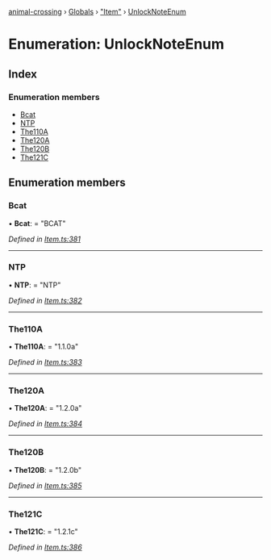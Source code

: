 [animal-crossing](../README.md) › [Globals](../globals.md) › ["Item"](../modules/_item_.md) › [UnlockNoteEnum](_item_.unlocknoteenum.md)

# Enumeration: UnlockNoteEnum

## Index

### Enumeration members

* [Bcat](_item_.unlocknoteenum.md#bcat)
* [NTP](_item_.unlocknoteenum.md#ntp)
* [The110A](_item_.unlocknoteenum.md#the110a)
* [The120A](_item_.unlocknoteenum.md#the120a)
* [The120B](_item_.unlocknoteenum.md#the120b)
* [The121C](_item_.unlocknoteenum.md#the121c)

## Enumeration members

###  Bcat

• **Bcat**: = "BCAT"

*Defined in [Item.ts:381](https://github.com/Norviah/animal-crossing/blob/7daadc1/module/types/Item.ts#L381)*

___

###  NTP

• **NTP**: = "NTP"

*Defined in [Item.ts:382](https://github.com/Norviah/animal-crossing/blob/7daadc1/module/types/Item.ts#L382)*

___

###  The110A

• **The110A**: = "1.1.0a"

*Defined in [Item.ts:383](https://github.com/Norviah/animal-crossing/blob/7daadc1/module/types/Item.ts#L383)*

___

###  The120A

• **The120A**: = "1.2.0a"

*Defined in [Item.ts:384](https://github.com/Norviah/animal-crossing/blob/7daadc1/module/types/Item.ts#L384)*

___

###  The120B

• **The120B**: = "1.2.0b"

*Defined in [Item.ts:385](https://github.com/Norviah/animal-crossing/blob/7daadc1/module/types/Item.ts#L385)*

___

###  The121C

• **The121C**: = "1.2.1c"

*Defined in [Item.ts:386](https://github.com/Norviah/animal-crossing/blob/7daadc1/module/types/Item.ts#L386)*

